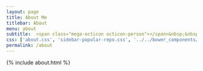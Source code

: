 ```yaml
---
layout: page
title: About Me
titlebar: About
menu: about
subtitle:  <span class="mega-octicon octicon-person"></span>&nbsp;&nbsp; 书法爱好者！        
css: ['about.css', 'sidebar-popular-repo.css', '../../bower_components/flag-icon-css/css/flag-icon.min.css']
permalink: /about
---
```


{% include about.html %}


